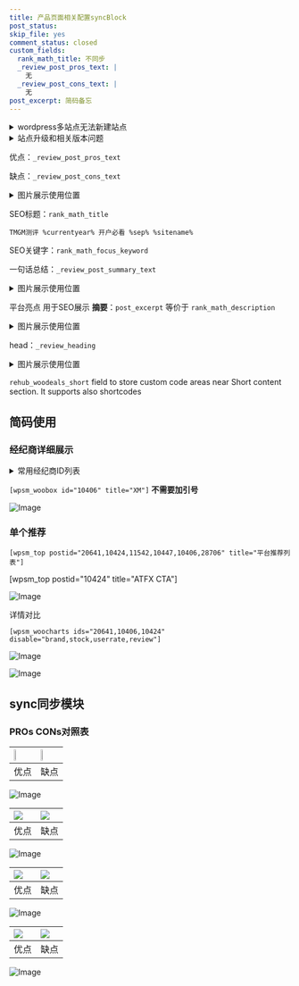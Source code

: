 ```yaml
---
title: 产品页面相关配置syncBlock
post_status: 
skip_file: yes
comment_status: closed
custom_fields:
  rank_math_title: 不同步
  _review_post_pros_text: |
    无
  _review_post_cons_text: |
    无
post_excerpt: 简码备忘
---
```

<details><summary>wordpress多站点无法新建站点</summary>

<li>和报错需要清理cookies一样的原因</li>
<li>wp-config.php里面<code>define( 'SUBDOMAIN_INSTALL', false );//子域名安装</code></li>
<li>新建子站点是用<code>define( 'SUBDOMAIN_INSTALL', true);//子域名安装</code> 完成以后，改成<code>false</code></li>
</details>

<details><summary>站点升级和相关版本问题</summary>

<p>wordpress：5.9.9
woocommerce：7.5.1
出现问题的地方：主题选项里面>><strong>Product layout >>compact style</strong></p>
<p>如何出现没有用过的字段 导致无法保存。先导出配置 然后进行修改，后面再次恢复即可。</p>
<p>出现部分字段无法显示时，需要返回默认布局后，对产品进行保存就好了。</p>
<p></p>
</details>

优点：`_review_post_pros_text`

缺点：`_review_post_cons_text`

<details><summary>图片展示使用位置</summary>

<img src="https://prod-files-secure.s3.us-west-2.amazonaws.com/39ed1227-6d7d-4570-be36-9ccd4a2c4241/f51d3d83-55d4-4bdf-9604-f37ec77ab556/Untitled.png?X-Amz-Algorithm=AWS4-HMAC-SHA256&X-Amz-Content-Sha256=UNSIGNED-PAYLOAD&X-Amz-Credential=ASIAZI2LB466VPSZJ2QW%2F20250821%2Fus-west-2%2Fs3%2Faws4_request&X-Amz-Date=20250821T165524Z&X-Amz-Expires=3600&X-Amz-Security-Token=IQoJb3JpZ2luX2VjEKn%2F%2F%2F%2F%2F%2F%2F%2F%2F%2FwEaCXVzLXdlc3QtMiJHMEUCIHNfEEGdH%2BM8dxeADqT9URbA7gGAnGDwgB3Z6D6zGs%2BUAiEA%2FebqK5lKni8bdxvWCJAX5YXK5on2ToWADnl2Fe277ikqiAQI8v%2F%2F%2F%2F%2F%2F%2F%2F%2F%2FARAAGgw2Mzc0MjMxODM4MDUiDN9LtPoEk5u765japircAw1B4PG2A4WOM%2FCXDuQVXyU8pMFUEuRXa0RBQP6KMEURIGsfYOddV4wLm8RpXVIZwHDgsGB4lQHU4ZsUN2FvW3P8vwULoQ1SZhYGHtdAPr6rKk%2FadksFWu3UUyTvcr%2BM5%2FAHa18TlCZ5xDSNZYfeZViUzBmEN6o5%2Bgva2rq5MtbrQyFr1%2BioOGUgx%2FvIhdA1Fj31mObedPHOxE5HEzQwRr0hTBE1UNG%2BmP1PTN5iQ1%2BuKU0%2BOc5OlB5C064XY8GQGpWbP%2FqLFtS5SFWtdSrQ2ksstv19Edl6bCvR1sz4UOdbeBvgXWqraF8%2BwwqgS7vAImt3al2uQ6rC2iZUt2OgxWJvwBKiNF60TiRUezZbwbs52ep1aLMlq7Qbv44q72M0OCAGCRitFgpu78GhC7k194AyNz36P6rDK9B4lqbzgrjWXN0QMNzdEheH2Ilzs%2BhgWATGz%2FZQlG27xxpWZGO4%2F6EwebNlhLNWiGnl57IzbloznjC3hkEDzU6V8F2F6LE3ApdedrBOlfc26hJIXFyNWlaejyibRfMWae2MNo2SoHFgNAhslJSTcbvnf3LleVJ9GU3S8vYGtI1aO6WAr22PZHg9sdv28oH1Z%2FP2wl9RMZkQJJEk22MeR3df%2BiuXMLeZncUGOqUB0ZgekENTN5Zgx0cK6iFpyWT%2BNUQyhJAxRD3JW6d8vTvF1LrBnhU5J2Ge0MkDXMVh%2FKZNz8tjPukdMjeRmDjTkam0I%2BQeaLJA%2BMU3eDjGngyZUnVrqJLF4nP18Zcz6MRNnkSiPFXEqGU5emrRHDF48Ngln5aoDi3OP5zO%2BgpB5BnwcZ%2FybMgOq50owfTbvLapL2VdwKA06b6lVcSMxEHYKskAdxmT&X-Amz-Signature=7f198d1aa50a96ae211d6769fe3b0454ab00a9ef5ab8e89a39ecff17dccbfeb7&X-Amz-SignedHeaders=host&x-amz-checksum-mode=ENABLED&x-id=GetObject" alt="Image">
</details>

SEO标题：`rank_math_title`

`TMGM测评 %currentyear% 开户必看 %sep% %sitename%`

SEO关键字：`rank_math_focus_keyword`

一句话总结：`_review_post_summary_text`

<details><summary>图片展示使用位置</summary>

<img src="https://prod-files-secure.s3.us-west-2.amazonaws.com/39ed1227-6d7d-4570-be36-9ccd4a2c4241/4b96a922-296c-4f4e-8630-d1c870cbce01/Untitled.png?X-Amz-Algorithm=AWS4-HMAC-SHA256&X-Amz-Content-Sha256=UNSIGNED-PAYLOAD&X-Amz-Credential=ASIAZI2LB46643R5RM6T%2F20250821%2Fus-west-2%2Fs3%2Faws4_request&X-Amz-Date=20250821T165526Z&X-Amz-Expires=3600&X-Amz-Security-Token=IQoJb3JpZ2luX2VjEKn%2F%2F%2F%2F%2F%2F%2F%2F%2F%2FwEaCXVzLXdlc3QtMiJIMEYCIQDxpK1SPRwWeiHOQnJeCgm2JonrLjUxNoM%2FwFgL4i%2BbJgIhAI0wzfSmdOed%2BRVwu6DYV0HzV5%2F5SniqfPf80dvLBgp0KogECPL%2F%2F%2F%2F%2F%2F%2F%2F%2F%2FwEQABoMNjM3NDIzMTgzODA1Igz2LUhnT%2FkDFTNXzOAq3AO4NDiKAu3eLwkEet4hxfiBSnuvGhCDBrr6LWbOQkVA4ejF7PPSukht9KOQfjh92D1HkDtm31JAJ9EDIy6vAqGrRNpeRuA233ntaEDsVGgcWizrtTvWAUn5TSwdGMWgXYcHRYxC5tvWI7rWILANwZLuVf5fWiaLmf7iWUyLkiBkBmq61G7RuvwNnxzvcB%2Fz76R0Ohuo%2FRq3PtOwHiGid5uUHmlpgZlM9JF%2FdCZnbyG8ZrgSpPVGx0GecXbcmABgCM6b4EblV%2FGa2ezzgtO1lPBdU%2BjKaOclH5Hy8qx9efqEmEDrI4boI5Grdo7tF4V0BIbLSN%2Bmft%2FkE7ez0jMEFLuq90XysrK9LF8VcgzF6XNGPUrxQZEldNzpn%2FXbVQEtJ9LvZXorDGqIk%2BiTSxE2jqFF%2FJjFXQ%2B3NSgZ%2BbUajKUDaEpqYDex2DFVNEsJrB9CP8OvT%2ByFL%2BVZbLqWwKrvB9DhypjbDjFpP3iLopZLCLByloa%2BVT5m1REEoPsZy4pNivLSRu5cIO15RD6EI%2FQYrFnSv7gKwapa07Iw1CRnNVr5opXDvtVucilumLJmtucBcCUnRk6mzPaYG0bXfWdA70KVrMeRkP0RMtSQsluL4DRyU0BRKSWYErqeEA9GmDC3mZ3FBjqkASg7%2BzfhZZ6bjzDLcFcGivJLLGiJg15gKq01%2FpDhj38yCBzvR17aBxrWg523ypJ7mv7MDGUReC8ChvjBoAQ3JtcrOY%2FdodK9uNDbdAhsTsAdhLSflfc43JiqYaiKOOoRQO7gKEvid9kXiZZB9U4Tf8Chy2xvCj7cj2UX%2Bmf%2FQlumzEALN6uV9uSoG4QetNY1Z0PK09Vs3JgxnQVt1RZ1bvGRBlvK&X-Amz-Signature=b985e8a915e34dea92f3173518088ba490eba62316ef5aa34c680af1430871d7&X-Amz-SignedHeaders=host&x-amz-checksum-mode=ENABLED&x-id=GetObject" alt="Image">
</details>

平台亮点 用于SEO展示 **摘要**：`post_excerpt`  等价于 `rank_math_description`

<details><summary>图片展示使用位置</summary>

<img src="https://prod-files-secure.s3.us-west-2.amazonaws.com/39ed1227-6d7d-4570-be36-9ccd4a2c4241/1ee11f63-b60a-4dfe-a7a7-d58ff23b5d88/Untitled.png?X-Amz-Algorithm=AWS4-HMAC-SHA256&X-Amz-Content-Sha256=UNSIGNED-PAYLOAD&X-Amz-Credential=ASIAZI2LB4663UCYGA4A%2F20250821%2Fus-west-2%2Fs3%2Faws4_request&X-Amz-Date=20250821T165527Z&X-Amz-Expires=3600&X-Amz-Security-Token=IQoJb3JpZ2luX2VjEKn%2F%2F%2F%2F%2F%2F%2F%2F%2F%2FwEaCXVzLXdlc3QtMiJHMEUCIQCe8z7l7%2Fzv2C9g7qcSquHJHekRPJaAFr%2F2rsBINwdV4gIgcaq7iGCX4zgxzD7BBZ0JEjMCGmeJnbiK8%2BhZV1mvR1gqiAQI8v%2F%2F%2F%2F%2F%2F%2F%2F%2F%2FARAAGgw2Mzc0MjMxODM4MDUiDGHQ2JGGwgMArGeyrSrcA4XFpFr%2F39opB9aWTaHBqlfZqzRD323sDy4IqpIXL1pFoHyys2FwbjOT5gUpk9PJRxqr7xWwBecHXNNTzOGKUKGJVByVs7smALnFCQ%2FvnYmimH8V9uydD6xlkAGo24fPFxCy65DhUFnHpPoDGgPcKSeBjU4FeelUctKbuoCqKXNszSqiYxF6oQ9YYmuUYHAjWm9DEsfmFd9Mi7Kte89%2BB8GB%2B8MscoZ6KPC6EatmlEVYthioDEimAHTzhels0FIOHivKfQhFWxKB7I8Ep3WtsNY7t00mB%2FNU9oBMmtd48HVQ5xEr9fZ%2Byge6dXR%2BFPkzeWHZ6GOjjmjWRUMhrzfIcVz30xECeGNA3iXEZ5UIekeKmdo0kOneVNKLsltWZA1jKgZGaU1joqIMV3bcvRDsAHvhE%2BP%2Fp4pQ%2BqSn%2BmLA2xUhy1G7hGXZV4ggNakVSw0qCKoBib63dQQcXQNlDZS2iYiEZ9zgpGTMTbizyG3mY7YavjeIdk5kJZDPBhsafmlKu2%2B6dAqe7qmeZ1iuw8K5PjpqD9a%2BkCCgYAG2bAjmIx2SXgpcEkt3VbRNjbg8TUbtOXHQgisnGhcQVICY8NzW6%2Fiy6%2BRLkAHKi3wjBF3k5cpE9N6wQzjSM3nDN0%2FqMJqZncUGOqUBl9ijpEtqy8g4jk5OxcK4EjPqT72NBD0G%2FIXhOTfPo9HTobGuL5k6Zx6VytwB1I1F5aQXgE6ktc47LBZ9ZNr%2F%2F4cZ%2BZIHyP9Gtk9ypM8KpXSHkwKZYMVe7qRD1a2ZTqWkCJFtpcGVTn0x5fsjUOUk1%2B88wQBBPWKAoXLUzxu6jZpWaHSej8SdrD190cYipIGvxpyPKI%2BvGj52AWZ%2B6qCFzrmiAshj&X-Amz-Signature=f843771e1ce32d6505239605c3b121cb6d3a2aa07c97184bacf0d9cccec366aa&X-Amz-SignedHeaders=host&x-amz-checksum-mode=ENABLED&x-id=GetObject" alt="Image">
<img src="https://prod-files-secure.s3.us-west-2.amazonaws.com/39ed1227-6d7d-4570-be36-9ccd4a2c4241/ad4118b5-78d8-4fbe-801e-3b29b5d99c01/Untitled.png?X-Amz-Algorithm=AWS4-HMAC-SHA256&X-Amz-Content-Sha256=UNSIGNED-PAYLOAD&X-Amz-Credential=ASIAZI2LB4663UCYGA4A%2F20250821%2Fus-west-2%2Fs3%2Faws4_request&X-Amz-Date=20250821T165527Z&X-Amz-Expires=3600&X-Amz-Security-Token=IQoJb3JpZ2luX2VjEKn%2F%2F%2F%2F%2F%2F%2F%2F%2F%2FwEaCXVzLXdlc3QtMiJHMEUCIQCe8z7l7%2Fzv2C9g7qcSquHJHekRPJaAFr%2F2rsBINwdV4gIgcaq7iGCX4zgxzD7BBZ0JEjMCGmeJnbiK8%2BhZV1mvR1gqiAQI8v%2F%2F%2F%2F%2F%2F%2F%2F%2F%2FARAAGgw2Mzc0MjMxODM4MDUiDGHQ2JGGwgMArGeyrSrcA4XFpFr%2F39opB9aWTaHBqlfZqzRD323sDy4IqpIXL1pFoHyys2FwbjOT5gUpk9PJRxqr7xWwBecHXNNTzOGKUKGJVByVs7smALnFCQ%2FvnYmimH8V9uydD6xlkAGo24fPFxCy65DhUFnHpPoDGgPcKSeBjU4FeelUctKbuoCqKXNszSqiYxF6oQ9YYmuUYHAjWm9DEsfmFd9Mi7Kte89%2BB8GB%2B8MscoZ6KPC6EatmlEVYthioDEimAHTzhels0FIOHivKfQhFWxKB7I8Ep3WtsNY7t00mB%2FNU9oBMmtd48HVQ5xEr9fZ%2Byge6dXR%2BFPkzeWHZ6GOjjmjWRUMhrzfIcVz30xECeGNA3iXEZ5UIekeKmdo0kOneVNKLsltWZA1jKgZGaU1joqIMV3bcvRDsAHvhE%2BP%2Fp4pQ%2BqSn%2BmLA2xUhy1G7hGXZV4ggNakVSw0qCKoBib63dQQcXQNlDZS2iYiEZ9zgpGTMTbizyG3mY7YavjeIdk5kJZDPBhsafmlKu2%2B6dAqe7qmeZ1iuw8K5PjpqD9a%2BkCCgYAG2bAjmIx2SXgpcEkt3VbRNjbg8TUbtOXHQgisnGhcQVICY8NzW6%2Fiy6%2BRLkAHKi3wjBF3k5cpE9N6wQzjSM3nDN0%2FqMJqZncUGOqUBl9ijpEtqy8g4jk5OxcK4EjPqT72NBD0G%2FIXhOTfPo9HTobGuL5k6Zx6VytwB1I1F5aQXgE6ktc47LBZ9ZNr%2F%2F4cZ%2BZIHyP9Gtk9ypM8KpXSHkwKZYMVe7qRD1a2ZTqWkCJFtpcGVTn0x5fsjUOUk1%2B88wQBBPWKAoXLUzxu6jZpWaHSej8SdrD190cYipIGvxpyPKI%2BvGj52AWZ%2B6qCFzrmiAshj&X-Amz-Signature=b9f7feed56c4640b17f8102b001449946a4d6fb8cd32889a3f903dba03e9413d&X-Amz-SignedHeaders=host&x-amz-checksum-mode=ENABLED&x-id=GetObject" alt="Image">
<img src="https://prod-files-secure.s3.us-west-2.amazonaws.com/39ed1227-6d7d-4570-be36-9ccd4a2c4241/a38cf7c9-a79c-4b64-9e94-13589fe0758b/Untitled.png?X-Amz-Algorithm=AWS4-HMAC-SHA256&X-Amz-Content-Sha256=UNSIGNED-PAYLOAD&X-Amz-Credential=ASIAZI2LB4663UCYGA4A%2F20250821%2Fus-west-2%2Fs3%2Faws4_request&X-Amz-Date=20250821T165527Z&X-Amz-Expires=3600&X-Amz-Security-Token=IQoJb3JpZ2luX2VjEKn%2F%2F%2F%2F%2F%2F%2F%2F%2F%2FwEaCXVzLXdlc3QtMiJHMEUCIQCe8z7l7%2Fzv2C9g7qcSquHJHekRPJaAFr%2F2rsBINwdV4gIgcaq7iGCX4zgxzD7BBZ0JEjMCGmeJnbiK8%2BhZV1mvR1gqiAQI8v%2F%2F%2F%2F%2F%2F%2F%2F%2F%2FARAAGgw2Mzc0MjMxODM4MDUiDGHQ2JGGwgMArGeyrSrcA4XFpFr%2F39opB9aWTaHBqlfZqzRD323sDy4IqpIXL1pFoHyys2FwbjOT5gUpk9PJRxqr7xWwBecHXNNTzOGKUKGJVByVs7smALnFCQ%2FvnYmimH8V9uydD6xlkAGo24fPFxCy65DhUFnHpPoDGgPcKSeBjU4FeelUctKbuoCqKXNszSqiYxF6oQ9YYmuUYHAjWm9DEsfmFd9Mi7Kte89%2BB8GB%2B8MscoZ6KPC6EatmlEVYthioDEimAHTzhels0FIOHivKfQhFWxKB7I8Ep3WtsNY7t00mB%2FNU9oBMmtd48HVQ5xEr9fZ%2Byge6dXR%2BFPkzeWHZ6GOjjmjWRUMhrzfIcVz30xECeGNA3iXEZ5UIekeKmdo0kOneVNKLsltWZA1jKgZGaU1joqIMV3bcvRDsAHvhE%2BP%2Fp4pQ%2BqSn%2BmLA2xUhy1G7hGXZV4ggNakVSw0qCKoBib63dQQcXQNlDZS2iYiEZ9zgpGTMTbizyG3mY7YavjeIdk5kJZDPBhsafmlKu2%2B6dAqe7qmeZ1iuw8K5PjpqD9a%2BkCCgYAG2bAjmIx2SXgpcEkt3VbRNjbg8TUbtOXHQgisnGhcQVICY8NzW6%2Fiy6%2BRLkAHKi3wjBF3k5cpE9N6wQzjSM3nDN0%2FqMJqZncUGOqUBl9ijpEtqy8g4jk5OxcK4EjPqT72NBD0G%2FIXhOTfPo9HTobGuL5k6Zx6VytwB1I1F5aQXgE6ktc47LBZ9ZNr%2F%2F4cZ%2BZIHyP9Gtk9ypM8KpXSHkwKZYMVe7qRD1a2ZTqWkCJFtpcGVTn0x5fsjUOUk1%2B88wQBBPWKAoXLUzxu6jZpWaHSej8SdrD190cYipIGvxpyPKI%2BvGj52AWZ%2B6qCFzrmiAshj&X-Amz-Signature=94317626a0143eea59d96bd4ccac67b0fc9e7ad088c3a3c0bbd3d51306d3c743&X-Amz-SignedHeaders=host&x-amz-checksum-mode=ENABLED&x-id=GetObject" alt="Image">
<img src="https://prod-files-secure.s3.us-west-2.amazonaws.com/39ed1227-6d7d-4570-be36-9ccd4a2c4241/7da6fc1e-d2ac-42ae-8c75-cb5749aa18f6/Untitled.png?X-Amz-Algorithm=AWS4-HMAC-SHA256&X-Amz-Content-Sha256=UNSIGNED-PAYLOAD&X-Amz-Credential=ASIAZI2LB4663UCYGA4A%2F20250821%2Fus-west-2%2Fs3%2Faws4_request&X-Amz-Date=20250821T165527Z&X-Amz-Expires=3600&X-Amz-Security-Token=IQoJb3JpZ2luX2VjEKn%2F%2F%2F%2F%2F%2F%2F%2F%2F%2FwEaCXVzLXdlc3QtMiJHMEUCIQCe8z7l7%2Fzv2C9g7qcSquHJHekRPJaAFr%2F2rsBINwdV4gIgcaq7iGCX4zgxzD7BBZ0JEjMCGmeJnbiK8%2BhZV1mvR1gqiAQI8v%2F%2F%2F%2F%2F%2F%2F%2F%2F%2FARAAGgw2Mzc0MjMxODM4MDUiDGHQ2JGGwgMArGeyrSrcA4XFpFr%2F39opB9aWTaHBqlfZqzRD323sDy4IqpIXL1pFoHyys2FwbjOT5gUpk9PJRxqr7xWwBecHXNNTzOGKUKGJVByVs7smALnFCQ%2FvnYmimH8V9uydD6xlkAGo24fPFxCy65DhUFnHpPoDGgPcKSeBjU4FeelUctKbuoCqKXNszSqiYxF6oQ9YYmuUYHAjWm9DEsfmFd9Mi7Kte89%2BB8GB%2B8MscoZ6KPC6EatmlEVYthioDEimAHTzhels0FIOHivKfQhFWxKB7I8Ep3WtsNY7t00mB%2FNU9oBMmtd48HVQ5xEr9fZ%2Byge6dXR%2BFPkzeWHZ6GOjjmjWRUMhrzfIcVz30xECeGNA3iXEZ5UIekeKmdo0kOneVNKLsltWZA1jKgZGaU1joqIMV3bcvRDsAHvhE%2BP%2Fp4pQ%2BqSn%2BmLA2xUhy1G7hGXZV4ggNakVSw0qCKoBib63dQQcXQNlDZS2iYiEZ9zgpGTMTbizyG3mY7YavjeIdk5kJZDPBhsafmlKu2%2B6dAqe7qmeZ1iuw8K5PjpqD9a%2BkCCgYAG2bAjmIx2SXgpcEkt3VbRNjbg8TUbtOXHQgisnGhcQVICY8NzW6%2Fiy6%2BRLkAHKi3wjBF3k5cpE9N6wQzjSM3nDN0%2FqMJqZncUGOqUBl9ijpEtqy8g4jk5OxcK4EjPqT72NBD0G%2FIXhOTfPo9HTobGuL5k6Zx6VytwB1I1F5aQXgE6ktc47LBZ9ZNr%2F%2F4cZ%2BZIHyP9Gtk9ypM8KpXSHkwKZYMVe7qRD1a2ZTqWkCJFtpcGVTn0x5fsjUOUk1%2B88wQBBPWKAoXLUzxu6jZpWaHSej8SdrD190cYipIGvxpyPKI%2BvGj52AWZ%2B6qCFzrmiAshj&X-Amz-Signature=8ee3f49dd5f3a18c684fbb55cdcce34a6c137265902a5c71f99d674045adcb86&X-Amz-SignedHeaders=host&x-amz-checksum-mode=ENABLED&x-id=GetObject" alt="Image">
<img src="https://prod-files-secure.s3.us-west-2.amazonaws.com/39ed1227-6d7d-4570-be36-9ccd4a2c4241/7e97f40a-eaee-47f5-b2f9-475f96808fa7/Untitled.png?X-Amz-Algorithm=AWS4-HMAC-SHA256&X-Amz-Content-Sha256=UNSIGNED-PAYLOAD&X-Amz-Credential=ASIAZI2LB4663UCYGA4A%2F20250821%2Fus-west-2%2Fs3%2Faws4_request&X-Amz-Date=20250821T165527Z&X-Amz-Expires=3600&X-Amz-Security-Token=IQoJb3JpZ2luX2VjEKn%2F%2F%2F%2F%2F%2F%2F%2F%2F%2FwEaCXVzLXdlc3QtMiJHMEUCIQCe8z7l7%2Fzv2C9g7qcSquHJHekRPJaAFr%2F2rsBINwdV4gIgcaq7iGCX4zgxzD7BBZ0JEjMCGmeJnbiK8%2BhZV1mvR1gqiAQI8v%2F%2F%2F%2F%2F%2F%2F%2F%2F%2FARAAGgw2Mzc0MjMxODM4MDUiDGHQ2JGGwgMArGeyrSrcA4XFpFr%2F39opB9aWTaHBqlfZqzRD323sDy4IqpIXL1pFoHyys2FwbjOT5gUpk9PJRxqr7xWwBecHXNNTzOGKUKGJVByVs7smALnFCQ%2FvnYmimH8V9uydD6xlkAGo24fPFxCy65DhUFnHpPoDGgPcKSeBjU4FeelUctKbuoCqKXNszSqiYxF6oQ9YYmuUYHAjWm9DEsfmFd9Mi7Kte89%2BB8GB%2B8MscoZ6KPC6EatmlEVYthioDEimAHTzhels0FIOHivKfQhFWxKB7I8Ep3WtsNY7t00mB%2FNU9oBMmtd48HVQ5xEr9fZ%2Byge6dXR%2BFPkzeWHZ6GOjjmjWRUMhrzfIcVz30xECeGNA3iXEZ5UIekeKmdo0kOneVNKLsltWZA1jKgZGaU1joqIMV3bcvRDsAHvhE%2BP%2Fp4pQ%2BqSn%2BmLA2xUhy1G7hGXZV4ggNakVSw0qCKoBib63dQQcXQNlDZS2iYiEZ9zgpGTMTbizyG3mY7YavjeIdk5kJZDPBhsafmlKu2%2B6dAqe7qmeZ1iuw8K5PjpqD9a%2BkCCgYAG2bAjmIx2SXgpcEkt3VbRNjbg8TUbtOXHQgisnGhcQVICY8NzW6%2Fiy6%2BRLkAHKi3wjBF3k5cpE9N6wQzjSM3nDN0%2FqMJqZncUGOqUBl9ijpEtqy8g4jk5OxcK4EjPqT72NBD0G%2FIXhOTfPo9HTobGuL5k6Zx6VytwB1I1F5aQXgE6ktc47LBZ9ZNr%2F%2F4cZ%2BZIHyP9Gtk9ypM8KpXSHkwKZYMVe7qRD1a2ZTqWkCJFtpcGVTn0x5fsjUOUk1%2B88wQBBPWKAoXLUzxu6jZpWaHSej8SdrD190cYipIGvxpyPKI%2BvGj52AWZ%2B6qCFzrmiAshj&X-Amz-Signature=237f16583f9b4eef07951823720eaaf09ff5d71f002cb426eb2d54b5fdbdcaf7&X-Amz-SignedHeaders=host&x-amz-checksum-mode=ENABLED&x-id=GetObject" alt="Image">
</details>

head：`_review_heading`

<details><summary>图片展示使用位置</summary>

<img src="https://prod-files-secure.s3.us-west-2.amazonaws.com/39ed1227-6d7d-4570-be36-9ccd4a2c4241/3a4650ad-9887-415c-889a-edd51fa54f27/Untitled.png?X-Amz-Algorithm=AWS4-HMAC-SHA256&X-Amz-Content-Sha256=UNSIGNED-PAYLOAD&X-Amz-Credential=ASIAZI2LB466YIOGLPEG%2F20250821%2Fus-west-2%2Fs3%2Faws4_request&X-Amz-Date=20250821T165527Z&X-Amz-Expires=3600&X-Amz-Security-Token=IQoJb3JpZ2luX2VjEKn%2F%2F%2F%2F%2F%2F%2F%2F%2F%2FwEaCXVzLXdlc3QtMiJHMEUCIQDBaHHY2kJw2XtY%2Bey7atnlPNMb32lgaeS4I8cDJ24nNAIgalT6FIZG0LcmLWR3kPcHX6iyg9eNO6oJHzCKPWdKdIEqiAQI8v%2F%2F%2F%2F%2F%2F%2F%2F%2F%2FARAAGgw2Mzc0MjMxODM4MDUiDG1aI04HwwhZ2HDG5SrcA%2FAMGid9ZLL2RfftBS4WtjWyh666hakrpDOO7Xuo%2FNNEh5LXF7JV7yfzVokbeqr6V91B%2BBqCT%2B2AlVBLH8%2BzGQrIIznw201Hsodrot3jsjnO5LeSlab%2FRT%2FIFliXPqHUQnH5Ao6rjgVvbB3E49PaoA7jgWhR6aQnrXYi6v8o6tgnepVPg8hjmSl4U7LBdV7gjHLwvjgj%2FTXZ2%2B0ZBrGdE7z8%2FZ%2B9Eiec4ImtdEEl8GHDGgriianWFDu7FmhZe%2BtZqqpTrPlqkupilB4A%2BVOAqLjxENGeyXNeSGVB3lvrsqF4%2F3fTZhEgP3O%2B%2FNoN5iwnyO2nUWX35t516fxotoSN49g7W5QegaicHb00e74lF4GXSmF2fqPweSA0KrLzzSrNEHJ9W012jTJke58nmJv5496S1StvemzHYEQFjrp39D3zf3pIY5suMRCLVd8jRWJjHMk125lNjefsDJngRzU9HfVIUFtvpby%2Bwu426l%2FuSxzW2M2IUwkv2CeWlG1YTyj%2B%2BFhKhwEUi47HD506K2vqOnbrkGmvdBXPSIks3NewGnW74SHWi5qgdym7OhveEvVt4z57CB2kApWr0VMtVq0va03rw91AHZHsyIvwKchd0xSZJujP13LN2pGndyn8MNWZncUGOqUBzIDPSZOLxR5MbN3od6RN4IyFbo4FmTsKrPywEbShSG0u0ImujIMvsE0oDYVTdk8wE4IpjNxxMSjAUY3M2uzKX%2BAFpDbxuVH3smIQ9Yb%2FF3glA33R0LQuKwVMtANpGOn9qa2nJHHHvoBf3rswmUopm3q7vpURypAFLaFQrgziTdnpx%2B1akr%2F%2FEfcEm7MyJFZGI1A7Od1%2F7FCbdXMsGAbbsBGaLW90&X-Amz-Signature=4da0b09bdeb80d4dc94384ffcdd8a5470d817a52547a75d7831079997d46a711&X-Amz-SignedHeaders=host&x-amz-checksum-mode=ENABLED&x-id=GetObject" alt="Image">
</details>

`rehub_woodeals_short`	field to store custom code areas near Short content section. It supports also shortcodes



## 简码使用

### 经纪商详细展示

<details><summary>常用经纪商ID列表</summary>

<pre><code class="php">嘉盛 ===> 20641  [wpsm_woobox id="20641" title="嘉盛"]
易信easymarkets ===> 11542  [wpsm_woobox id="11542" title="易信easymarkets"]
ATFX外汇 ===> 10424  [wpsm_woobox id="10424" title="ATFX"]
XM ===> 10406  [wpsm_woobox id="10406" title="XM"]
TMGM ===> 29622  [wpsm_woobox id="29622" title="TMGM"]
HYCM ===> 10447  [wpsm_woobox id="10447" title="HYCM"]
fpmarkets澳福外汇 ===> 20639  [wpsm_woobox id="20639" title="fpmarkets澳福外汇"]</code></pre>
</details>

`[wpsm_woobox id="10406" title="XM"]` **不需要加引号**

![Image](https://prod-files-secure.s3.us-west-2.amazonaws.com/39ed1227-6d7d-4570-be36-9ccd4a2c4241/4f898f9d-0fa7-4e43-acd3-ac6bc7be575a/Untitled.png?X-Amz-Algorithm=AWS4-HMAC-SHA256&X-Amz-Content-Sha256=UNSIGNED-PAYLOAD&X-Amz-Credential=ASIAZI2LB466ZTIGVUI6%2F20250821%2Fus-west-2%2Fs3%2Faws4_request&X-Amz-Date=20250821T165520Z&X-Amz-Expires=3600&X-Amz-Security-Token=IQoJb3JpZ2luX2VjEKn%2F%2F%2F%2F%2F%2F%2F%2F%2F%2FwEaCXVzLXdlc3QtMiJHMEUCIQCWGoO7bi0u15ONRlRN%2BRt4hkA9N8BzAKfwVIKkdU9pCgIgK9oZ4GG8l7ecp5T3HceMD0%2FVf54PxC3I01Pz1tYJgP8qiAQI8v%2F%2F%2F%2F%2F%2F%2F%2F%2F%2FARAAGgw2Mzc0MjMxODM4MDUiDPWpWE4tOeR9oIu0KyrcA1M2HrtCfH2poFxr1LYmtOkbWBiuh%2BbH6DJRRf%2BifxOh182Em%2F7yX6yTR9kqnBtNnvPdgWx9UwxX2w5kgHkQyZ%2FiUg3ZhR%2BmaTTo28xBC2HJ1yJMMYgOsb%2BVVmv%2Bc0FdQpFUwLEkcbhqpjGwj%2BrT%2F7xQPBo5TCKFtDFabqqYdkT%2BCzK5wdbc2%2Fg49xDIxjUCVXlk9QPuvFatrrrUp%2BATzcAcWL%2BA1dYZVtHnIBedbSTTsRcumfqH97avyDporcdBNXTmHrcgBo%2FgT%2FAM%2F460pF7GFQs4iIlYeeUn9dw5Ip6MlkBeYwlS0w%2FF%2FSldz5Jk9CmskIhO6VG%2Fwc1rVKBu9slxk6ppwCUn3jNCMOLUxIzBCnbh6lKCV8NFJ9oioztrCDVMcs4cExRsMSpULFNb0%2F9tnZpA7v9J%2BjNCxYpFomdK0kKXnFXcGkwI5OuA4dwtcgBYxCmEo7LJ7EDc8Paqo1nHJiTi14Rt%2BoB3BU7BxLXimUncAIzVW21MPxfey%2F5qkdcDGDyYaHK53Cvi2WV5wWv9mJoh47qLrrnnfBoZuPtFon%2B0Lou5zNE8vh6MfJ73qDpBcmKgmdDEW1aSEREgmehlFJD2dDGcXv2Nl2rDspTs5G5OYBcIvFN8qYhVMI%2BZncUGOqUB5VOwNr1jiHSnkasb3wj%2FWsvn4sh1yaZsEP3hlMfMCdYaDKR%2F2oz8928Dy46pfMKb50%2BII7Z6FVgp7Mu7Gnoif2CDd7v44Gn6R7UpV6QSX3qK47LSRu6aPSygs%2Bys6pDi3ptm9wP8lYvC0mdJ8q6x8We0KNiexkn3nX88UZvzsWB1AIjqtY5mEtYQbV4jia8ACVg0DhTdAA7e%2BqZXgI%2F0vqotjyMc&X-Amz-Signature=03b124e9788ba75f3660f8a3cef443b5e9b43c8dc58b5774adaa6c584a2f68bf&X-Amz-SignedHeaders=host&x-amz-checksum-mode=ENABLED&x-id=GetObject)

### 单个推荐
`[wpsm_top postid="20641,10424,11542,10447,10406,28706" title="平台推荐列表"]`

[wpsm_top postid="10424" title="ATFX CTA"]

![Image](https://prod-files-secure.s3.us-west-2.amazonaws.com/39ed1227-6d7d-4570-be36-9ccd4a2c4241/5ac620dc-51a8-48b6-b55d-91f47299193c/Untitled.png?X-Amz-Algorithm=AWS4-HMAC-SHA256&X-Amz-Content-Sha256=UNSIGNED-PAYLOAD&X-Amz-Credential=ASIAZI2LB466ZTIGVUI6%2F20250821%2Fus-west-2%2Fs3%2Faws4_request&X-Amz-Date=20250821T165520Z&X-Amz-Expires=3600&X-Amz-Security-Token=IQoJb3JpZ2luX2VjEKn%2F%2F%2F%2F%2F%2F%2F%2F%2F%2FwEaCXVzLXdlc3QtMiJHMEUCIQCWGoO7bi0u15ONRlRN%2BRt4hkA9N8BzAKfwVIKkdU9pCgIgK9oZ4GG8l7ecp5T3HceMD0%2FVf54PxC3I01Pz1tYJgP8qiAQI8v%2F%2F%2F%2F%2F%2F%2F%2F%2F%2FARAAGgw2Mzc0MjMxODM4MDUiDPWpWE4tOeR9oIu0KyrcA1M2HrtCfH2poFxr1LYmtOkbWBiuh%2BbH6DJRRf%2BifxOh182Em%2F7yX6yTR9kqnBtNnvPdgWx9UwxX2w5kgHkQyZ%2FiUg3ZhR%2BmaTTo28xBC2HJ1yJMMYgOsb%2BVVmv%2Bc0FdQpFUwLEkcbhqpjGwj%2BrT%2F7xQPBo5TCKFtDFabqqYdkT%2BCzK5wdbc2%2Fg49xDIxjUCVXlk9QPuvFatrrrUp%2BATzcAcWL%2BA1dYZVtHnIBedbSTTsRcumfqH97avyDporcdBNXTmHrcgBo%2FgT%2FAM%2F460pF7GFQs4iIlYeeUn9dw5Ip6MlkBeYwlS0w%2FF%2FSldz5Jk9CmskIhO6VG%2Fwc1rVKBu9slxk6ppwCUn3jNCMOLUxIzBCnbh6lKCV8NFJ9oioztrCDVMcs4cExRsMSpULFNb0%2F9tnZpA7v9J%2BjNCxYpFomdK0kKXnFXcGkwI5OuA4dwtcgBYxCmEo7LJ7EDc8Paqo1nHJiTi14Rt%2BoB3BU7BxLXimUncAIzVW21MPxfey%2F5qkdcDGDyYaHK53Cvi2WV5wWv9mJoh47qLrrnnfBoZuPtFon%2B0Lou5zNE8vh6MfJ73qDpBcmKgmdDEW1aSEREgmehlFJD2dDGcXv2Nl2rDspTs5G5OYBcIvFN8qYhVMI%2BZncUGOqUB5VOwNr1jiHSnkasb3wj%2FWsvn4sh1yaZsEP3hlMfMCdYaDKR%2F2oz8928Dy46pfMKb50%2BII7Z6FVgp7Mu7Gnoif2CDd7v44Gn6R7UpV6QSX3qK47LSRu6aPSygs%2Bys6pDi3ptm9wP8lYvC0mdJ8q6x8We0KNiexkn3nX88UZvzsWB1AIjqtY5mEtYQbV4jia8ACVg0DhTdAA7e%2BqZXgI%2F0vqotjyMc&X-Amz-Signature=a764c5c09d957a4bfe2c815eefa422c4300f765844b59966532b2a08e12ddc95&X-Amz-SignedHeaders=host&x-amz-checksum-mode=ENABLED&x-id=GetObject)

详情对比

`[wpsm_woocharts ids="20641,10406,10424" disable="brand,stock,userrate,review"]`

![Image](https://prod-files-secure.s3.us-west-2.amazonaws.com/39ed1227-6d7d-4570-be36-9ccd4a2c4241/bf3ba45f-b9f3-4295-8aef-b4a495fd25f4/Untitled.png?X-Amz-Algorithm=AWS4-HMAC-SHA256&X-Amz-Content-Sha256=UNSIGNED-PAYLOAD&X-Amz-Credential=ASIAZI2LB466ZTIGVUI6%2F20250821%2Fus-west-2%2Fs3%2Faws4_request&X-Amz-Date=20250821T165520Z&X-Amz-Expires=3600&X-Amz-Security-Token=IQoJb3JpZ2luX2VjEKn%2F%2F%2F%2F%2F%2F%2F%2F%2F%2FwEaCXVzLXdlc3QtMiJHMEUCIQCWGoO7bi0u15ONRlRN%2BRt4hkA9N8BzAKfwVIKkdU9pCgIgK9oZ4GG8l7ecp5T3HceMD0%2FVf54PxC3I01Pz1tYJgP8qiAQI8v%2F%2F%2F%2F%2F%2F%2F%2F%2F%2FARAAGgw2Mzc0MjMxODM4MDUiDPWpWE4tOeR9oIu0KyrcA1M2HrtCfH2poFxr1LYmtOkbWBiuh%2BbH6DJRRf%2BifxOh182Em%2F7yX6yTR9kqnBtNnvPdgWx9UwxX2w5kgHkQyZ%2FiUg3ZhR%2BmaTTo28xBC2HJ1yJMMYgOsb%2BVVmv%2Bc0FdQpFUwLEkcbhqpjGwj%2BrT%2F7xQPBo5TCKFtDFabqqYdkT%2BCzK5wdbc2%2Fg49xDIxjUCVXlk9QPuvFatrrrUp%2BATzcAcWL%2BA1dYZVtHnIBedbSTTsRcumfqH97avyDporcdBNXTmHrcgBo%2FgT%2FAM%2F460pF7GFQs4iIlYeeUn9dw5Ip6MlkBeYwlS0w%2FF%2FSldz5Jk9CmskIhO6VG%2Fwc1rVKBu9slxk6ppwCUn3jNCMOLUxIzBCnbh6lKCV8NFJ9oioztrCDVMcs4cExRsMSpULFNb0%2F9tnZpA7v9J%2BjNCxYpFomdK0kKXnFXcGkwI5OuA4dwtcgBYxCmEo7LJ7EDc8Paqo1nHJiTi14Rt%2BoB3BU7BxLXimUncAIzVW21MPxfey%2F5qkdcDGDyYaHK53Cvi2WV5wWv9mJoh47qLrrnnfBoZuPtFon%2B0Lou5zNE8vh6MfJ73qDpBcmKgmdDEW1aSEREgmehlFJD2dDGcXv2Nl2rDspTs5G5OYBcIvFN8qYhVMI%2BZncUGOqUB5VOwNr1jiHSnkasb3wj%2FWsvn4sh1yaZsEP3hlMfMCdYaDKR%2F2oz8928Dy46pfMKb50%2BII7Z6FVgp7Mu7Gnoif2CDd7v44Gn6R7UpV6QSX3qK47LSRu6aPSygs%2Bys6pDi3ptm9wP8lYvC0mdJ8q6x8We0KNiexkn3nX88UZvzsWB1AIjqtY5mEtYQbV4jia8ACVg0DhTdAA7e%2BqZXgI%2F0vqotjyMc&X-Amz-Signature=e122d3a3de804690f21ed9ba3bfb0a70c50ca098729086da77a3f1cf625e5fdb&X-Amz-SignedHeaders=host&x-amz-checksum-mode=ENABLED&x-id=GetObject)

![Image](https://prod-files-secure.s3.us-west-2.amazonaws.com/39ed1227-6d7d-4570-be36-9ccd4a2c4241/30bc56ef-f383-4b48-9768-2ebc9e436ec0/Untitled.png?X-Amz-Algorithm=AWS4-HMAC-SHA256&X-Amz-Content-Sha256=UNSIGNED-PAYLOAD&X-Amz-Credential=ASIAZI2LB466ZTIGVUI6%2F20250821%2Fus-west-2%2Fs3%2Faws4_request&X-Amz-Date=20250821T165520Z&X-Amz-Expires=3600&X-Amz-Security-Token=IQoJb3JpZ2luX2VjEKn%2F%2F%2F%2F%2F%2F%2F%2F%2F%2FwEaCXVzLXdlc3QtMiJHMEUCIQCWGoO7bi0u15ONRlRN%2BRt4hkA9N8BzAKfwVIKkdU9pCgIgK9oZ4GG8l7ecp5T3HceMD0%2FVf54PxC3I01Pz1tYJgP8qiAQI8v%2F%2F%2F%2F%2F%2F%2F%2F%2F%2FARAAGgw2Mzc0MjMxODM4MDUiDPWpWE4tOeR9oIu0KyrcA1M2HrtCfH2poFxr1LYmtOkbWBiuh%2BbH6DJRRf%2BifxOh182Em%2F7yX6yTR9kqnBtNnvPdgWx9UwxX2w5kgHkQyZ%2FiUg3ZhR%2BmaTTo28xBC2HJ1yJMMYgOsb%2BVVmv%2Bc0FdQpFUwLEkcbhqpjGwj%2BrT%2F7xQPBo5TCKFtDFabqqYdkT%2BCzK5wdbc2%2Fg49xDIxjUCVXlk9QPuvFatrrrUp%2BATzcAcWL%2BA1dYZVtHnIBedbSTTsRcumfqH97avyDporcdBNXTmHrcgBo%2FgT%2FAM%2F460pF7GFQs4iIlYeeUn9dw5Ip6MlkBeYwlS0w%2FF%2FSldz5Jk9CmskIhO6VG%2Fwc1rVKBu9slxk6ppwCUn3jNCMOLUxIzBCnbh6lKCV8NFJ9oioztrCDVMcs4cExRsMSpULFNb0%2F9tnZpA7v9J%2BjNCxYpFomdK0kKXnFXcGkwI5OuA4dwtcgBYxCmEo7LJ7EDc8Paqo1nHJiTi14Rt%2BoB3BU7BxLXimUncAIzVW21MPxfey%2F5qkdcDGDyYaHK53Cvi2WV5wWv9mJoh47qLrrnnfBoZuPtFon%2B0Lou5zNE8vh6MfJ73qDpBcmKgmdDEW1aSEREgmehlFJD2dDGcXv2Nl2rDspTs5G5OYBcIvFN8qYhVMI%2BZncUGOqUB5VOwNr1jiHSnkasb3wj%2FWsvn4sh1yaZsEP3hlMfMCdYaDKR%2F2oz8928Dy46pfMKb50%2BII7Z6FVgp7Mu7Gnoif2CDd7v44Gn6R7UpV6QSX3qK47LSRu6aPSygs%2Bys6pDi3ptm9wP8lYvC0mdJ8q6x8We0KNiexkn3nX88UZvzsWB1AIjqtY5mEtYQbV4jia8ACVg0DhTdAA7e%2BqZXgI%2F0vqotjyMc&X-Amz-Signature=faa8774360f3fc0260e807d7e2a7a63180039a9cbee947231b80d84b53775a50&X-Amz-SignedHeaders=host&x-amz-checksum-mode=ENABLED&x-id=GetObject)

## sync同步模块

### PROs CONs对照表

| <img src="https://cdn.ifttt.fun/gh/jarlin8/OSS@main/icons/customize/pros.svg" height="auto" width="37.3%"> | <img src="https://cdn.ifttt.fun/gh/jarlin8/OSS@main/icons/customize/cons.svg" height="auto" width="28.8%"> |
| :--- | :--- |
| 优点 | 缺点 |

![Image](https://prod-files-secure.s3.us-west-2.amazonaws.com/39ed1227-6d7d-4570-be36-9ccd4a2c4241/8742b755-dfb5-4004-9a5f-d6e561664bd8/Untitled.png?X-Amz-Algorithm=AWS4-HMAC-SHA256&X-Amz-Content-Sha256=UNSIGNED-PAYLOAD&X-Amz-Credential=ASIAZI2LB466ZTIGVUI6%2F20250821%2Fus-west-2%2Fs3%2Faws4_request&X-Amz-Date=20250821T165520Z&X-Amz-Expires=3600&X-Amz-Security-Token=IQoJb3JpZ2luX2VjEKn%2F%2F%2F%2F%2F%2F%2F%2F%2F%2FwEaCXVzLXdlc3QtMiJHMEUCIQCWGoO7bi0u15ONRlRN%2BRt4hkA9N8BzAKfwVIKkdU9pCgIgK9oZ4GG8l7ecp5T3HceMD0%2FVf54PxC3I01Pz1tYJgP8qiAQI8v%2F%2F%2F%2F%2F%2F%2F%2F%2F%2FARAAGgw2Mzc0MjMxODM4MDUiDPWpWE4tOeR9oIu0KyrcA1M2HrtCfH2poFxr1LYmtOkbWBiuh%2BbH6DJRRf%2BifxOh182Em%2F7yX6yTR9kqnBtNnvPdgWx9UwxX2w5kgHkQyZ%2FiUg3ZhR%2BmaTTo28xBC2HJ1yJMMYgOsb%2BVVmv%2Bc0FdQpFUwLEkcbhqpjGwj%2BrT%2F7xQPBo5TCKFtDFabqqYdkT%2BCzK5wdbc2%2Fg49xDIxjUCVXlk9QPuvFatrrrUp%2BATzcAcWL%2BA1dYZVtHnIBedbSTTsRcumfqH97avyDporcdBNXTmHrcgBo%2FgT%2FAM%2F460pF7GFQs4iIlYeeUn9dw5Ip6MlkBeYwlS0w%2FF%2FSldz5Jk9CmskIhO6VG%2Fwc1rVKBu9slxk6ppwCUn3jNCMOLUxIzBCnbh6lKCV8NFJ9oioztrCDVMcs4cExRsMSpULFNb0%2F9tnZpA7v9J%2BjNCxYpFomdK0kKXnFXcGkwI5OuA4dwtcgBYxCmEo7LJ7EDc8Paqo1nHJiTi14Rt%2BoB3BU7BxLXimUncAIzVW21MPxfey%2F5qkdcDGDyYaHK53Cvi2WV5wWv9mJoh47qLrrnnfBoZuPtFon%2B0Lou5zNE8vh6MfJ73qDpBcmKgmdDEW1aSEREgmehlFJD2dDGcXv2Nl2rDspTs5G5OYBcIvFN8qYhVMI%2BZncUGOqUB5VOwNr1jiHSnkasb3wj%2FWsvn4sh1yaZsEP3hlMfMCdYaDKR%2F2oz8928Dy46pfMKb50%2BII7Z6FVgp7Mu7Gnoif2CDd7v44Gn6R7UpV6QSX3qK47LSRu6aPSygs%2Bys6pDi3ptm9wP8lYvC0mdJ8q6x8We0KNiexkn3nX88UZvzsWB1AIjqtY5mEtYQbV4jia8ACVg0DhTdAA7e%2BqZXgI%2F0vqotjyMc&X-Amz-Signature=f90f21c7688a0428ddbd0f86d77910a4dff7bedcc2835c4ee312f726b737d566&X-Amz-SignedHeaders=host&x-amz-checksum-mode=ENABLED&x-id=GetObject)

| <img src="https://cdn.ifttt.fun/gh/jarlin8/OSS@main/icons/customize/pros1.svg" height="auto"> | <img src="https://cdn.ifttt.fun/gh/jarlin8/OSS@main/icons/customize/cons1.svg" height="auto"> |
| :--- | :--- |
| 优点 | 缺点 |

![Image](https://prod-files-secure.s3.us-west-2.amazonaws.com/39ed1227-6d7d-4570-be36-9ccd4a2c4241/806358f8-c9c4-4e17-bb35-c6c76a5397a5/Untitled.png?X-Amz-Algorithm=AWS4-HMAC-SHA256&X-Amz-Content-Sha256=UNSIGNED-PAYLOAD&X-Amz-Credential=ASIAZI2LB466ZTIGVUI6%2F20250821%2Fus-west-2%2Fs3%2Faws4_request&X-Amz-Date=20250821T165520Z&X-Amz-Expires=3600&X-Amz-Security-Token=IQoJb3JpZ2luX2VjEKn%2F%2F%2F%2F%2F%2F%2F%2F%2F%2FwEaCXVzLXdlc3QtMiJHMEUCIQCWGoO7bi0u15ONRlRN%2BRt4hkA9N8BzAKfwVIKkdU9pCgIgK9oZ4GG8l7ecp5T3HceMD0%2FVf54PxC3I01Pz1tYJgP8qiAQI8v%2F%2F%2F%2F%2F%2F%2F%2F%2F%2FARAAGgw2Mzc0MjMxODM4MDUiDPWpWE4tOeR9oIu0KyrcA1M2HrtCfH2poFxr1LYmtOkbWBiuh%2BbH6DJRRf%2BifxOh182Em%2F7yX6yTR9kqnBtNnvPdgWx9UwxX2w5kgHkQyZ%2FiUg3ZhR%2BmaTTo28xBC2HJ1yJMMYgOsb%2BVVmv%2Bc0FdQpFUwLEkcbhqpjGwj%2BrT%2F7xQPBo5TCKFtDFabqqYdkT%2BCzK5wdbc2%2Fg49xDIxjUCVXlk9QPuvFatrrrUp%2BATzcAcWL%2BA1dYZVtHnIBedbSTTsRcumfqH97avyDporcdBNXTmHrcgBo%2FgT%2FAM%2F460pF7GFQs4iIlYeeUn9dw5Ip6MlkBeYwlS0w%2FF%2FSldz5Jk9CmskIhO6VG%2Fwc1rVKBu9slxk6ppwCUn3jNCMOLUxIzBCnbh6lKCV8NFJ9oioztrCDVMcs4cExRsMSpULFNb0%2F9tnZpA7v9J%2BjNCxYpFomdK0kKXnFXcGkwI5OuA4dwtcgBYxCmEo7LJ7EDc8Paqo1nHJiTi14Rt%2BoB3BU7BxLXimUncAIzVW21MPxfey%2F5qkdcDGDyYaHK53Cvi2WV5wWv9mJoh47qLrrnnfBoZuPtFon%2B0Lou5zNE8vh6MfJ73qDpBcmKgmdDEW1aSEREgmehlFJD2dDGcXv2Nl2rDspTs5G5OYBcIvFN8qYhVMI%2BZncUGOqUB5VOwNr1jiHSnkasb3wj%2FWsvn4sh1yaZsEP3hlMfMCdYaDKR%2F2oz8928Dy46pfMKb50%2BII7Z6FVgp7Mu7Gnoif2CDd7v44Gn6R7UpV6QSX3qK47LSRu6aPSygs%2Bys6pDi3ptm9wP8lYvC0mdJ8q6x8We0KNiexkn3nX88UZvzsWB1AIjqtY5mEtYQbV4jia8ACVg0DhTdAA7e%2BqZXgI%2F0vqotjyMc&X-Amz-Signature=a39f55bc1c5f9481c4fb46630754482fe2afb3a75c6c8ce8df15205d7908ef24&X-Amz-SignedHeaders=host&x-amz-checksum-mode=ENABLED&x-id=GetObject)

| <img src="https://cdn.ifttt.fun/gh/jarlin8/OSS@main/icons/customize/pros2.svg" height="auto"> | <img src="https://cdn.ifttt.fun/gh/jarlin8/OSS@main/icons/customize/cons2.svg" height="auto"> |
| :--- | :--- |
| 优点 | 缺点 |

![Image](https://prod-files-secure.s3.us-west-2.amazonaws.com/39ed1227-6d7d-4570-be36-9ccd4a2c4241/a9245ec9-70dd-4005-b534-0d54315fc5f3/Untitled.png?X-Amz-Algorithm=AWS4-HMAC-SHA256&X-Amz-Content-Sha256=UNSIGNED-PAYLOAD&X-Amz-Credential=ASIAZI2LB466ZTIGVUI6%2F20250821%2Fus-west-2%2Fs3%2Faws4_request&X-Amz-Date=20250821T165520Z&X-Amz-Expires=3600&X-Amz-Security-Token=IQoJb3JpZ2luX2VjEKn%2F%2F%2F%2F%2F%2F%2F%2F%2F%2FwEaCXVzLXdlc3QtMiJHMEUCIQCWGoO7bi0u15ONRlRN%2BRt4hkA9N8BzAKfwVIKkdU9pCgIgK9oZ4GG8l7ecp5T3HceMD0%2FVf54PxC3I01Pz1tYJgP8qiAQI8v%2F%2F%2F%2F%2F%2F%2F%2F%2F%2FARAAGgw2Mzc0MjMxODM4MDUiDPWpWE4tOeR9oIu0KyrcA1M2HrtCfH2poFxr1LYmtOkbWBiuh%2BbH6DJRRf%2BifxOh182Em%2F7yX6yTR9kqnBtNnvPdgWx9UwxX2w5kgHkQyZ%2FiUg3ZhR%2BmaTTo28xBC2HJ1yJMMYgOsb%2BVVmv%2Bc0FdQpFUwLEkcbhqpjGwj%2BrT%2F7xQPBo5TCKFtDFabqqYdkT%2BCzK5wdbc2%2Fg49xDIxjUCVXlk9QPuvFatrrrUp%2BATzcAcWL%2BA1dYZVtHnIBedbSTTsRcumfqH97avyDporcdBNXTmHrcgBo%2FgT%2FAM%2F460pF7GFQs4iIlYeeUn9dw5Ip6MlkBeYwlS0w%2FF%2FSldz5Jk9CmskIhO6VG%2Fwc1rVKBu9slxk6ppwCUn3jNCMOLUxIzBCnbh6lKCV8NFJ9oioztrCDVMcs4cExRsMSpULFNb0%2F9tnZpA7v9J%2BjNCxYpFomdK0kKXnFXcGkwI5OuA4dwtcgBYxCmEo7LJ7EDc8Paqo1nHJiTi14Rt%2BoB3BU7BxLXimUncAIzVW21MPxfey%2F5qkdcDGDyYaHK53Cvi2WV5wWv9mJoh47qLrrnnfBoZuPtFon%2B0Lou5zNE8vh6MfJ73qDpBcmKgmdDEW1aSEREgmehlFJD2dDGcXv2Nl2rDspTs5G5OYBcIvFN8qYhVMI%2BZncUGOqUB5VOwNr1jiHSnkasb3wj%2FWsvn4sh1yaZsEP3hlMfMCdYaDKR%2F2oz8928Dy46pfMKb50%2BII7Z6FVgp7Mu7Gnoif2CDd7v44Gn6R7UpV6QSX3qK47LSRu6aPSygs%2Bys6pDi3ptm9wP8lYvC0mdJ8q6x8We0KNiexkn3nX88UZvzsWB1AIjqtY5mEtYQbV4jia8ACVg0DhTdAA7e%2BqZXgI%2F0vqotjyMc&X-Amz-Signature=201a10100dc9e0b8e6ce45aecec95c9321cc1baf4b8d8ab3250773f7b6d215db&X-Amz-SignedHeaders=host&x-amz-checksum-mode=ENABLED&x-id=GetObject)

| <img src="https://cdn.ifttt.fun/gh/jarlin8/OSS@main/icons/customize/pros3.svg" height="auto"> | <img src="https://cdn.ifttt.fun/gh/jarlin8/OSS@main/icons/customize/cons3.svg" height="auto"> |
| :--- | :--- |
| 优点 | 缺点 |

![Image](https://prod-files-secure.s3.us-west-2.amazonaws.com/39ed1227-6d7d-4570-be36-9ccd4a2c4241/e1e580a2-2e5c-4780-9ff4-19c318fc2284/Untitled.png?X-Amz-Algorithm=AWS4-HMAC-SHA256&X-Amz-Content-Sha256=UNSIGNED-PAYLOAD&X-Amz-Credential=ASIAZI2LB466ZTIGVUI6%2F20250821%2Fus-west-2%2Fs3%2Faws4_request&X-Amz-Date=20250821T165520Z&X-Amz-Expires=3600&X-Amz-Security-Token=IQoJb3JpZ2luX2VjEKn%2F%2F%2F%2F%2F%2F%2F%2F%2F%2FwEaCXVzLXdlc3QtMiJHMEUCIQCWGoO7bi0u15ONRlRN%2BRt4hkA9N8BzAKfwVIKkdU9pCgIgK9oZ4GG8l7ecp5T3HceMD0%2FVf54PxC3I01Pz1tYJgP8qiAQI8v%2F%2F%2F%2F%2F%2F%2F%2F%2F%2FARAAGgw2Mzc0MjMxODM4MDUiDPWpWE4tOeR9oIu0KyrcA1M2HrtCfH2poFxr1LYmtOkbWBiuh%2BbH6DJRRf%2BifxOh182Em%2F7yX6yTR9kqnBtNnvPdgWx9UwxX2w5kgHkQyZ%2FiUg3ZhR%2BmaTTo28xBC2HJ1yJMMYgOsb%2BVVmv%2Bc0FdQpFUwLEkcbhqpjGwj%2BrT%2F7xQPBo5TCKFtDFabqqYdkT%2BCzK5wdbc2%2Fg49xDIxjUCVXlk9QPuvFatrrrUp%2BATzcAcWL%2BA1dYZVtHnIBedbSTTsRcumfqH97avyDporcdBNXTmHrcgBo%2FgT%2FAM%2F460pF7GFQs4iIlYeeUn9dw5Ip6MlkBeYwlS0w%2FF%2FSldz5Jk9CmskIhO6VG%2Fwc1rVKBu9slxk6ppwCUn3jNCMOLUxIzBCnbh6lKCV8NFJ9oioztrCDVMcs4cExRsMSpULFNb0%2F9tnZpA7v9J%2BjNCxYpFomdK0kKXnFXcGkwI5OuA4dwtcgBYxCmEo7LJ7EDc8Paqo1nHJiTi14Rt%2BoB3BU7BxLXimUncAIzVW21MPxfey%2F5qkdcDGDyYaHK53Cvi2WV5wWv9mJoh47qLrrnnfBoZuPtFon%2B0Lou5zNE8vh6MfJ73qDpBcmKgmdDEW1aSEREgmehlFJD2dDGcXv2Nl2rDspTs5G5OYBcIvFN8qYhVMI%2BZncUGOqUB5VOwNr1jiHSnkasb3wj%2FWsvn4sh1yaZsEP3hlMfMCdYaDKR%2F2oz8928Dy46pfMKb50%2BII7Z6FVgp7Mu7Gnoif2CDd7v44Gn6R7UpV6QSX3qK47LSRu6aPSygs%2Bys6pDi3ptm9wP8lYvC0mdJ8q6x8We0KNiexkn3nX88UZvzsWB1AIjqtY5mEtYQbV4jia8ACVg0DhTdAA7e%2BqZXgI%2F0vqotjyMc&X-Amz-Signature=7c5435fb210683b49cc3860dc829c0e7093efc76b31a162349847006775a69d6&X-Amz-SignedHeaders=host&x-amz-checksum-mode=ENABLED&x-id=GetObject)